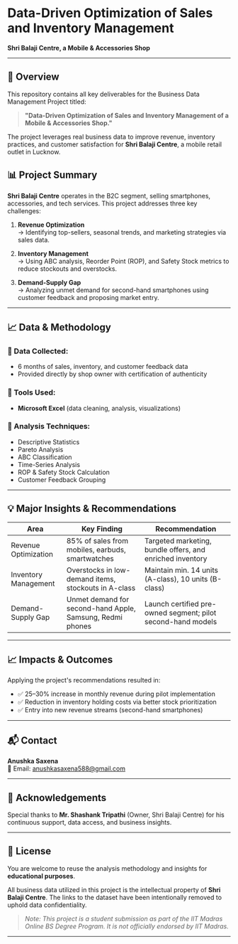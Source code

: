 # Data-Driven Optimization of Sales and Inventory Management  
**Shri Balaji Centre, a Mobile & Accessories Shop**  

---

## 📌 Overview

This repository contains all key deliverables for the Business Data Management Project titled:

> **"Data-Driven Optimization of Sales and Inventory Management of a Mobile & Accessories Shop."**

The project leverages real business data to improve revenue, inventory practices, and customer satisfaction for **Shri Balaji Centre**, a mobile retail outlet in Lucknow.

## 📊 Project Summary

**Shri Balaji Centre** operates in the B2C segment, selling smartphones, accessories, and tech services. This project addresses three key challenges:

1. **Revenue Optimization**  
   → Identifying top-sellers, seasonal trends, and marketing strategies via sales data.

2. **Inventory Management**  
   → Using ABC analysis, Reorder Point (ROP), and Safety Stock metrics to reduce stockouts and overstocks.

3. **Demand-Supply Gap**  
   → Analyzing unmet demand for second-hand smartphones using customer feedback and proposing market entry.

---

## 📈 Data & Methodology

### 🔹 Data Collected:
- 6 months of sales, inventory, and customer feedback data  
- Provided directly by shop owner with certification of authenticity

### 🔹 Tools Used:
- **Microsoft Excel** (data cleaning, analysis, visualizations)

### 🔹 Analysis Techniques:
- Descriptive Statistics  
- Pareto Analysis  
- ABC Classification  
- Time-Series Analysis  
- ROP & Safety Stock Calculation  
- Customer Feedback Grouping

---

## 💡 Major Insights & Recommendations

| **Area**              | **Key Finding**                                                | **Recommendation**                                             |
|-----------------------|----------------------------------------------------------------|----------------------------------------------------------------|
| Revenue Optimization  | 85% of sales from mobiles, earbuds, smartwatches               | Targeted marketing, bundle offers, and enriched inventory      |
| Inventory Management  | Overstocks in low-demand items, stockouts in A-class           | Maintain min. 14 units (A-class), 10 units (B-class)           |
| Demand-Supply Gap     | Unmet demand for second-hand Apple, Samsung, Redmi phones      | Launch certified pre-owned segment; pilot second-hand models   |

---

## 📈 Impacts & Outcomes

Applying the project's recommendations resulted in:
- ✅ 25–30% increase in monthly revenue during pilot implementation  
- ✅ Reduction in inventory holding costs via better stock prioritization  
- ✅ Entry into new revenue streams (second-hand smartphones)

---

## 📬 Contact

**Anushka Saxena**  
📧 Email: [anushkasaxena588@gmail.com](mailto:anushkasaxena588@gmail.com)

---

## 🙏 Acknowledgements

Special thanks to **Mr. Shashank Tripathi** (Owner, Shri Balaji Centre) for his continuous support, data access, and business insights.

---

## 📄 License

You are welcome to reuse the analysis methodology and insights for **educational purposes**.

All business data utilized in this project is the intellectual property of  **Shri Balaji Centre**. The links to the dataset have been intentionally removed to uphold data confidentiality.
> *Note: This project is a student submission as part of the IIT Madras Online BS Degree Program. It is not officially endorsed by IIT Madras.*

---
